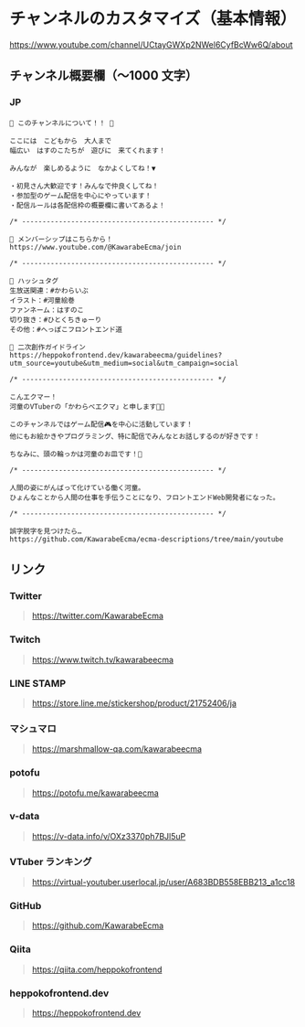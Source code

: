 # チャンネルのカスタマイズ（基本情報）

<https://www.youtube.com/channel/UCtayGWXp2NWel6CyfBcWw6Q/about>

## チャンネル概要欄（〜1000 文字）

### JP

```
🥒 このチャンネルについて！！ 🥒

ここには　こどもから　大人まで
幅広い　はすのこたちが　遊びに　来てくれます！

みんなが　楽しめるように　なかよくしてね！▼

・初見さん大歓迎です！みんなで仲良くしてね！
・参加型のゲーム配信を中心にやっています！
・配信ルールは各配信枠の概要欄に書いてあるよ！

/* ----------------------------------------------- */

🥒 メンバーシップはこちらから！
https://www.youtube.com/@KawarabeEcma/join

/* ----------------------------------------------- */

🥒 ハッシュタグ
生放送関連：#かわらいぶ
イラスト：#河童絵巻
ファンネーム：はすのこ
切り抜き：#ひとくちきゅーり
その他：#へっぽこフロントエンド道

🥒 二次創作ガイドライン
https://heppokofrontend.dev/kawarabeecma/guidelines?utm_source=youtube&utm_medium=social&utm_campaign=social

/* ----------------------------------------------- */

こんエクマー！
河童のVTuberの「かわらべエクマ」と申します🥒✨

このチャンネルではゲーム配信🎮を中心に活動しています！
他にもお絵かきやプログラミング、特に配信でみんなとお話しするのが好きです！

ちなみに、頭の輪っかは河童のお皿です！👀

/* ----------------------------------------------- */

人間の姿にがんばって化けている働く河童。
ひょんなことから人間の仕事を手伝うことになり、フロントエンドWeb開発者になった。

/* ----------------------------------------------- */

誤字脱字を見つけたら…
https://github.com/KawarabeEcma/ecma-descriptions/tree/main/youtube
```

## リンク

### Twitter

> https://twitter.com/KawarabeEcma

### Twitch

> https://www.twitch.tv/kawarabeecma

### LINE STAMP

> https://store.line.me/stickershop/product/21752406/ja

### マシュマロ

> https://marshmallow-qa.com/kawarabeecma

### potofu

> https://potofu.me/kawarabeecma

### v-data

> https://v-data.info/v/OXz3370ph7BJl5uP

### VTuber ランキング

> https://virtual-youtuber.userlocal.jp/user/A683BDB558EBB213_a1cc18

### GitHub

> https://github.com/KawarabeEcma

### Qiita

> https://qiita.com/heppokofrontend

### heppokofrontend.dev

> https://heppokofrontend.dev
